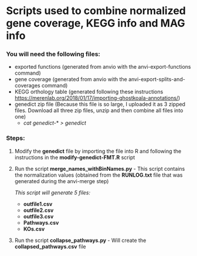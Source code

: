 # Scripts used to combine normalized gene coverage, KEGG info and MAG info
### You will need the following files:
  - exported functions (generated from anvio with the anvi-export-functions command)
  - gene coverage (generated from anvio with the anvi-export-splits-and-coverages command)
  - KEGG orthology table (generated following these instructions https://merenlab.org/2018/01/17/importing-ghostkoala-annotations/)
  - genedict zip file (Because this file is so large, I uploaded it as 3 zipped files. Download all three zip files, unzip and then combine all files into one)
    - *cat genedict-** *> genedict* 
 
  
### Steps:  
1) Modify the **genedict** file by importing the file into R and following the instructions in the **modify-genedict-FMT.R** script
2) Run the script **merge_names_withBinNames.py** - This script contains the normalization values (obtained from the **RUNLOG.txt** file that was generated during the anvi-merge step)
   
   *This script will generate 5 files:*
   - **outfile1.csv**
   - **outfile2.csv**
   - **outfile3.csv**
   - **Pathways.csv**
   - **KOs.csv**

3) Run the script **collapse_pathways.py** - Will create the **collapsed_pathways.csv** file

